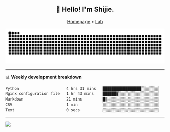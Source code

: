 <h2 align="center">👋 Hello! I'm Shijie.</h2>
<p align="center">
  <a href="https://xu-shi-jie.github.io"> Homepage</a> •
  <a href="https://onoda-lab.jp"> Lab </a>
</p>

![Snake animation](https://github.com/xu-shi-jie/xu-shi-jie/blob/output/github-snake.svg)


-------

📊 **Weekly development breakdown**
<!--START_SECTION:waka-->

```txt
Python                     4 hrs 31 mins   █████████████████░░░░░░░░   67.99 %
Nginx configuration file   1 hr 43 mins    ██████▓░░░░░░░░░░░░░░░░░░   26.03 %
Markdown                   21 mins         █▒░░░░░░░░░░░░░░░░░░░░░░░   05.48 %
CSV                        1 min           ░░░░░░░░░░░░░░░░░░░░░░░░░   00.27 %
Text                       0 secs          ░░░░░░░░░░░░░░░░░░░░░░░░░   00.14 %
```

<!--END_SECTION:waka-->

-------
![](https://komarev.com/ghpvc/?username=xu-shi-jie&style=flat-square&color=blue) 
